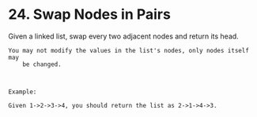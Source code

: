 # 24. Swap Nodes in Pairs

Given a linked list, swap every two adjacent nodes and return its head.

    You may not modify the values in the list's nodes, only nodes itself may
        be changed.

     

    Example:

    Given 1->2->3->4, you should return the list as 2->1->4->3.